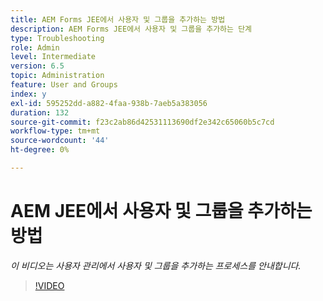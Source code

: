 ```yaml
---
title: AEM Forms JEE에서 사용자 및 그룹을 추가하는 방법
description: AEM Forms JEE에서 사용자 및 그룹을 추가하는 단계
type: Troubleshooting
role: Admin
level: Intermediate
version: 6.5
topic: Administration
feature: User and Groups
index: y
exl-id: 595252dd-a882-4faa-938b-7aeb5a383056
duration: 132
source-git-commit: f23c2ab86d42531113690df2e342c65060b5c7cd
workflow-type: tm+mt
source-wordcount: '44'
ht-degree: 0%

---
```


# AEM JEE에서 사용자 및 그룹을 추가하는 방법

*이 비디오는 사용자 관리에서 사용자 및 그룹을 추가하는 프로세스를 안내합니다.*

>[!VIDEO](https://video.tv.adobe.com/v/335485?quality=12&learn=on)
